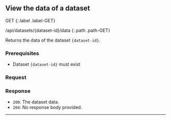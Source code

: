 ## View the data of a dataset

GET
{:.label .label-GET}

/api/datasets/{dataset-id}/data
{:.path .path-GET}

Returns the data of the dataset `{dataset-id}`.

### Prerequisites
- Dataset `{dataset-id}` must exist

### Request
### Response
- `200`: The dataset data.
- `204`: No response body provided.

---

